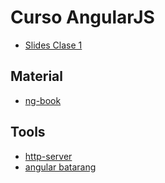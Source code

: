 # Curso AngularJS

- [Slides Clase 1](http://cortezcristian.com/angular-talk/#/)

## Material
- [ng-book](https://www.ng-book.com/)

## Tools
- [http-server](https://github.com/indexzero/http-server)
- [angular batarang](https://www.google.com.ar/url?sa=t&rct=j&q=&esrc=s&source=web&cd=1&cad=rja&uact=8&ved=0ahUKEwiTmrLx_JvNAhUFFZAKHeXdBBAQFggcMAA&url=https%3A%2F%2Fchrome.google.com%2Fwebstore%2Fdetail%2Fangularjs-batarang%2Fighdmehidhipcmcojjgiloacoafjmpfk&usg=AFQjCNEVxpFePkoVBcfbwGEOYfyRBWbVSg&sig2=CDwvxGcRdc5wxa8Rqg03Gw)
